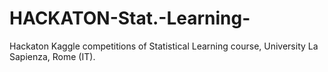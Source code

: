 # HACKATON-Stat.-Learning-
Hackaton Kaggle competitions of Statistical Learning course, University La Sapienza, Rome (IT).
